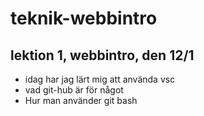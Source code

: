 # teknik-webbintro






## lektion 1, webbintro, den 12/1

* idag har jag lärt mig att använda vsc 
* vad git-hub är för något
* Hur man använder git bash

